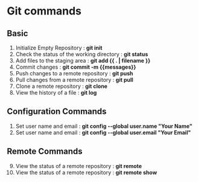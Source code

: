 # Git commands
## Basic
1. Initialize Empty Repository : **git init**
1. Check the status of the working directory : **git status**
1. Add files to the staging area : **git add {{ . | filename }}**
1. Commit changes : **git commit -m {{messages}}**
1. Push changes to a remote repository : **git push**
1. Pull changes from a remote repository : **git pull**
1. Clone a remote repository : **git clone**
1. View the history of a file : **git log**

## Configuration Commands
1. Set user name and email : **git config --global user.name "Your Name"**
2. Set user name and email : **git config --global user.email "Your Email"**

## Remote Commands
9. View the status of a remote repository : **git remote**
10. View the status of a remote repository : **git remote show**

